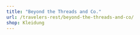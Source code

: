 ```yaml
---
title: "Beyond the Threads and Co."
url: /travelers-rest/beyond-the-threads-and-co/
shop: Kleidung
---
```

